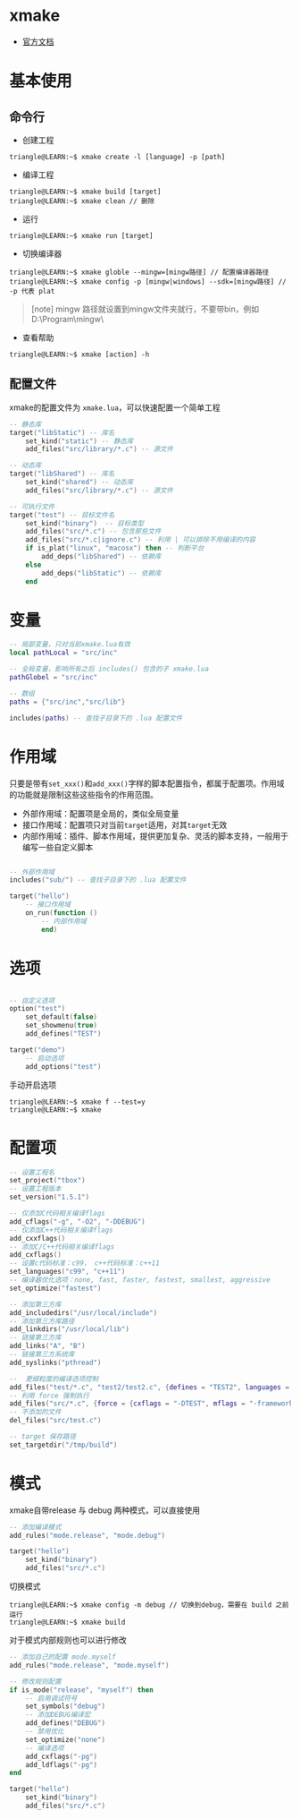 # xmake

- [官方文档](https://xmake.io/#/zh-cn/guide/project_examples)

# 基本使用

## 命令行

- 创建工程

```term
triangle@LEARN:~$ xmake create -l [language] -p [path]
```

- 编译工程
```term
triangle@LEARN:~$ xmake build [target]
triangle@LEARN:~$ xmake clean // 删除
```

- 运行
```term
triangle@LEARN:~$ xmake run [target]
```
- 切换编译器
```term
triangle@LEARN:~$ xmake globle --mingw=[mingw路径] // 配置编译器路径
triangle@LEARN:~$ xmake config -p [mingw|windows] --sdk=[mingw路径] // -p 代表 plat 
```

> [note]
> mingw 路径就设置到mingw文件夹就行，不要带bin，例如 D:\Program\mingw\

- 查看帮助
```term
triangle@LEARN:~$ xmake [action] -h
```

## 配置文件

xmake的配置文件为 `xmake.lua`，可以快速配置一个简单工程

```lua
-- 静态库
target("libStatic") -- 库名
    set_kind("static") -- 静态库
    add_files("src/library/*.c") -- 源文件

-- 动态库
target("libShared") -- 库名
    set_kind("shared") -- 动态库
    add_files("src/library/*.c") -- 源文件

-- 可执行文件
target("test") -- 目标文件名
    set_kind("binary")  -- 目标类型
    add_files("src/*.c") -- 包含那些文件
    add_files("src/*.c|ignore.c") -- 利用 | 可以排除不用编译的内容
    if is_plat("linux", "macosx") then -- 判断平台
        add_deps("libShared") -- 依赖库
    else
        add_deps("libStatic") -- 依赖库
    end
```
# 变量

```lua
-- 局部变量，只对当前xmake.lua有效
local pathLocal = "src/inc"

-- 全局变量，影响所有之后 includes() 包含的子 xmake.lua 
pathGlobel = "src/inc"

-- 数组
paths = {"src/inc","src/lib"}

includes(paths) -- 查找子目录下的 .lua 配置文件
```

# 作用域

只要是带有`set_xxx()`和`add_xxx()`字样的脚本配置指令，都属于配置项。作用域的功能就是限制这些这些指令的作用范围。

- 外部作用域：配置项是全局的，类似全局变量
- 接口作用域：配置项只对当前`target`适用，对其`target`无效
- 内部作用域：插件、脚本作用域，提供更加复杂、灵活的脚本支持，一般用于编写一些自定义脚本

```lua

-- 外部作用域
includes("sub/") -- 查找子目录下的 .lua 配置文件

target("hello")
    -- 接口作用域
    on_run(function ()
        -- 内部作用域
        end)

```

# 选项

```lua

-- 自定义选项
option("test")
    set_default(false)
    set_showmenu(true)
    add_defines("TEST")

target("demo")
    -- 启动选项
    add_options("test")
```

手动开启选项

```term
triangle@LEARN:~$ xmake f --test=y
triangle@LEARN:~$ xmake
```
# 配置项

```lua
-- 设置工程名
set_project("tbox")
-- 设置工程版本
set_version("1.5.1")

-- 仅添加C代码相关编译flags
add_cflags("-g", "-O2", "-DDEBUG")
-- 仅添加C++代码相关编译flags
add_cxxflags()
-- 添加C/C++代码相关编译flags
add_cxflags()
-- 设置c代码标准：c99， c++代码标准：c++11
set_languages("c99", "c++11")
-- 编译器优化选项：none, fast, faster, fastest, smallest, aggressive
set_optimize("fastest")

-- 添加第三方库
add_includedirs("/usr/local/include")
-- 添加第三方库路径
add_linkdirs("/usr/local/lib")
-- 链接第三方库
add_links("A", "B")
-- 链接第三方系统库
add_syslinks("pthread")

--  更细粒度的编译选项控制
add_files("test/*.c", "test2/test2.c", {defines = "TEST2", languages = "c99", includedirs = ".", cflags = "-O0"})
-- 利用 force 强制执行
add_files("src/*.c", {force = {cxflags = "-DTEST", mflags = "-framework xxx"}})
-- 不添加的文件
del_files("src/test.c")

-- target 保存路径
set_targetdir("/tmp/build")
```

# 模式

xmake自带release 与 debug 两种模式，可以直接使用

```lua
-- 添加编译模式
add_rules("mode.release", "mode.debug")

target("hello") 
    set_kind("binary")
    add_files("src/*.c")
```

切换模式

```term
triangle@LEARN:~$ xmake config -m debug // 切换到debug，需要在 build 之前运行
triangle@LEARN:~$ xmake build
```

对于模式内部规则也可以进行修改

```lua
-- 添加自己的配置 mode.myself
add_rules("mode.release", "mode.myself")

-- 修改规则配置
if is_mode("release", "myself") then
    -- 启用调试符号
    set_symbols("debug")
    -- 添加DEBUG编译宏
    add_defines("DEBUG")
    -- 禁用优化
    set_optimize("none")
    -- 编译选项
    add_cxflags("-pg")
    add_ldflags("-pg")
end

target("hello") 
    set_kind("binary")
    add_files("src/*.c")
```


